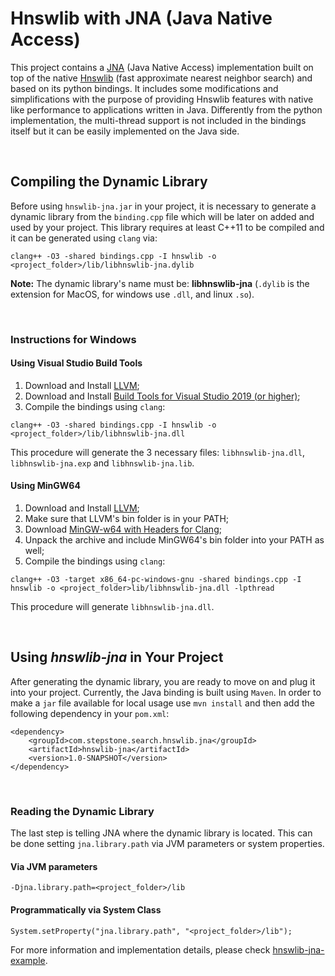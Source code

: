# __Hnswlib with JNA (Java Native Access)__

This project contains a [JNA](https://github.com/java-native-access/jna) (Java Native Access) implementation built on top of the native [Hnswlib](https://github.com/nmslib/hnswlib) (fast approximate nearest neighbor search) and based on its python bindings. It includes some modifications and simplifications with the purpose of providing Hnswlib features with native like performance to applications written in Java. Differently from the python implementation, the multi-thread support is not included in the bindings itself but it can be easily implemented on the Java side.

&nbsp;
## __Compiling the Dynamic Library__

Before using `hnswlib-jna.jar` in your project, it is necessary to generate a dynamic library from the `binding.cpp` file which will be later on added and used by your project. This library requires at least C++11 to be compiled and it can be generated using `clang` via:

    clang++ -O3 -shared bindings.cpp -I hnswlib -o <project_folder>/lib/libhnswlib-jna.dylib

__Note:__ The dynamic library's name must be: **libhnswlib-jna** (`.dylib` is the extension for MacOS, for windows use `.dll`, and linux `.so`).

&nbsp;
### Instructions for Windows

#### Using Visual Studio Build Tools

1. Download and Install [LLVM](https://releases.llvm.org/9.0.0/LLVM-9.0.0-win64.exe);
2. Download and Install [Build Tools for Visual Studio 2019 (or higher)](https://visualstudio.microsoft.com/downloads/#build-tools-for-visual-studio-2019);
3. Compile the bindings using `clang`:
```
clang++ -O3 -shared bindings.cpp -I hnswlib -o <project_folder>/lib/libhnswlib-jna.dll
```
This procedure will generate the 3 necessary files: `libhnswlib-jna.dll`, `libhnswlib-jna.exp` and `libhnswlib-jna.lib`.

#### Using MinGW64

1. Download and Install [LLVM](https://releases.llvm.org/9.0.0/LLVM-9.0.0-win64.exe);
2. Make sure that LLVM's bin folder is in your PATH;
3. Download [MinGW-w64 with Headers for Clang](https://sourceforge.net/projects/mingw-w64/files/Toolchains%20targetting%20Win64/Personal%20Builds/mingw-builds/8.1.0/threads-posix/seh/);
4. Unpack the archive and include MinGW64's bin folder into your PATH as well;
5. Compile the bindings using `clang`:
```
clang++ -O3 -target x86_64-pc-windows-gnu -shared bindings.cpp -I hnswlib -o <project_folder>lib/libhnswlib-jna.dll -lpthread
```
This procedure will generate `libhnswlib-jna.dll`. 

&nbsp;
## __Using _hnswlib-jna_ in Your Project__

After generating the dynamic library, you are ready to move on and plug it into your project. Currently, the Java binding is built using `Maven`. In order to make a `jar` file available for local usage use `mvn install` and then add the following dependency in your `pom.xml`:
```
<dependency>
    <groupId>com.stepstone.search.hnswlib.jna</groupId>
    <artifactId>hnswlib-jna</artifactId>
    <version>1.0-SNAPSHOT</version>
</dependency>
```

&nbsp;
### Reading the Dynamic Library 

The last step is telling JNA where the dynamic library is located. This can be done setting `jna.library.path` via JVM parameters or system properties.

#### Via JVM parameters

	-Djna.library.path=<project_folder>/lib

#### Programmatically via System Class

	System.setProperty("jna.library.path", "<project_folder>/lib");

For more information and implementation details, please check [hnswlib-jna-example](./hnswlib-jna-example/).